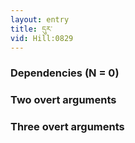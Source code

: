 ```yaml
---
layout: entry
title: དུར་
vid: Hill:0829
---
```

### Dependencies (N = 0)


### Two overt arguments


### Three overt arguments
